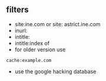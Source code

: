 
## filters
- site:ine.com or site:  astrict.ine.com
- inurl: 
- intitle:
- intitle:index of
- for older version use 
```google
cache:example.com
```
- use the google hacking database
